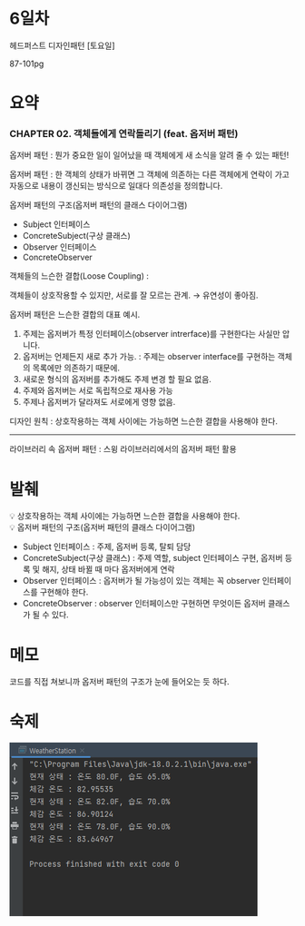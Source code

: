 # 6일차

헤드퍼스트 디자인패턴 [토요일] 

87-101pg

# 요약

### **CHAPTER 02. 객체들에게 연락돌리기 (feat. 옵저버 패턴)**

옵저버 패턴 : 뭔가 중요한 일이 일어났을 때 객체에게 새 소식을 알려 줄 수 있는 패턴!

옵저버 패턴 : 한 객체의 상태가 바뀌면 그 객체에 의존하는 다른 객체에게 연락이 가고 자동으로 내용이 갱신되는 방식으로 일대다 의존성을 정의합니다.

옵저버 패턴의 구조(옵저버 패턴의 클래스 다이어그램)
- Subject 인터페이스
- ConcreteSubject(구상 클래스)
- Observer 인터페이스
- ConcreteObserver

객체들의 느슨한 결합(Loose Coupling) : 

객체들이 상호작용할 수 있지만, 서로를 잘 모르는 관계. → 유연성이 좋아짐.

옵저버 패턴은 느슨한 결합의 대표 예시.

1. 주제는 옵저버가 특정 인터페이스(observer intrerface)를 구현한다는 사실만 압니다.
2. 옵저버는 언제든지 새로 추가 가능. : 주제는 observer interface를 구현하는 객체의 목록에만 의존하기 때문에.
3. 새로운 형식의 옵저버를 추가해도 주제 변경 할 필요 없음.
4. 주제와 옵저버는 서로 독립적으로 재사용 가능
5. 주제나 옵저버가 달라져도 서로에게 영향 없음.

디자인 원칙 : 상호작용하는 객체 사이에는 가능하면 느슨한 결합을 사용해야 한다.

---

라이브러리 속 옵저버 패턴 : 스윙 라이브러리에서의 옵저버 패턴 활용

# 발췌

<aside>
💡 상호작용하는 객체 사이에는 가능하면 느슨한 결합을 사용해야 한다.

</aside>

<aside>
💡 옵저버 패턴의 구조(옵저버 패턴의 클래스 다이어그램)

- Subject 인터페이스 : 주제, 옵저버 등록, 탈퇴 담당
- ConcreteSubject(구상 클래스) : 주제 역할, subject 인터페이스 구현, 옵저버 등록 및 해지, 상태 바뀔 때 마다 옵저버에게 연락
- Observer 인터페이스 : 옵저버가 될 가능성이 있는 객체는 꼭 observer 인터페이스를 구현해야 한다.
- ConcreteObserver : observer 인터페이스만 구현하면 무엇이든 옵저버 클래스가 될 수 있다.
</aside>

# 메모

코드를 직접 쳐보니까 옵저버 패턴의 구조가 눈에 들어오는 듯 하다.


# 숙제
![](https://github.com/dlcksdud/designPattern/blob/master/images/2023-04-29_6day_console.png) 